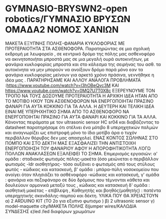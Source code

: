 # GYMNASIO-BRYSWN2-open robotics/ΓΥΜΝΑΣΙΟ ΒΡΥΣΩΝ ΟΜΑΔΑ2 ΝΟΜΟΣ ΧΑΝΙΩΝ
ΜΑΚΕΤΑ ΕΞΥΠΝΗΣ ΠΟΛΗΣ-ΦΑΝΑΡΙΑ ΚΥΚΛΟΦΟΡΙΑΣ ΜΕ ΠΡΟΤΕΡΑΙΟΤΗΤΑ ΣΤΑ ΑΣΘΕΝΟΦΟΡΑ.
Παρατηρώντας σε μια σχολική εκδρομή με λεωφορείο , σε κεντρικό δρόμο της πόλης μας ασθενοφόρο να ακινητοποιήται μπροστά μας σε μια μεγαλή ουρά αυτοκινήτων, με φανάρια κυκλοφορίας μπροστά και στο κάλεσμα της σειρήνας του ασθ. τα αυτοκίνητα να μην μπορούν να ανοίξουν δρόμο παρά μόνο εαν τα φανάρια κυκλοφορίας μείνουν για αρκετό χρόνο πράσινα, γεννήθηκε η ιδέα μας .
ΠΑΡΑΤΗΡΗΣΑΜΕ ΚΑΙ ΑΛΛΟΥ ΑΝΑΛΟΓΑ ΠΡΟΒΛΗΜΑΤΑ :https://www.youtube.com/watch?v=l3hOBeQvc3M  ΚΑΙ https://www.youtube.com/watch?v=0MQ7U7T0X8c
 ΕΞΕΡΕΥΝΟΥΜΕ ΤΟΝ ΤΡΟΠΟ ΝΑ ΤΟΥΣ ΔΩΣΟΥΜΕ ΠΡΟΤΕΡΑΙΟΤΗΤΑ
Η ΑΡΧΙΚΗ ΙΔΕΑ ΗΤΑΝ ΑΠΟ ΤΟ ΜΟΤΙΒΟ ΗΧΟΥ ΤΩΝ ΑΣΘΕΝΟΦΟΡΩΝ ΝΑ ΕΝΕΡΓΟΠΟΙΗΤΑΙ ΠΡΑΣΙΝΟ ΦAΝΑΡΙ ΓΙΑ ΑΥΤΑ ΚΟΚΚΙΝΟ ΓΙΑ ΤΑ ΑΛΛΑ.
Η ΔΕΥΤΕΡΗ ΚΑΙ ΤΕΛΙΚΗ ΙΔΕΑ ΕΙΝΑΙ ΜΕ ΥΠΕΡΗΧΗΤΙΚΟ ΣΗΜΑ ΑΠΟ ΤΟ ΑΣΘΕΝΟΦΟΡΟ ΝΑ ΕΝΕΡΓΟΠΟΙΗΤΑΙ ΠΡΑΣΙΝΟ ΓΙΑ ΑΥΤΑ ΦΑΝΑΡΙ ΚΑΙ ΚΟΚΚΙΝΟ ΓΙΑ ΤΑ ΑΛΛΑ.
Κάνοντας πειράματα με τον ultrasonic sensor HC sr04 και διαβάζοντας το datasheet παρατηρήσαμε ότι στέλνει ένα μότιβο 8 υπερηχητικών παλμών και αναγνωρίζει ως επιστροφή μόνο το ίδιο μοτίβο άρα ο τυχόν περιβάλλον θόρυβος δεν μας απασχολεί.
ΕΝΑΣ ΚΟΝΤΟΣ ΣΩΛΗΝΑΣ ΣΤΟ ΠΟΜΠΟ ΚΑΙ ΣΤΟ ΔΕΚΤΗ ΜΑΣ ΕΞΑΣΦΑΛΙΖΕΙ ΤΗΝ ΑΝΤΙΣΤΟΙΧΗ ΕΝΕΡΓΟΠΟΙΗΣΗ ΤΟΥ ΦΑΝΑΡΙΟΥ ΑΦΟΥ Η ΑΠΟΡΟΦΗΤΙΚΟΤΗΤΑ ΛΌΓΩ ΠΟΛΛΩΝ ΑΝΑΚΛΑΣΕΩΝ ΕΞΑΛΕΙΦΕΙ ΤΟ ΣΗΜΑ.
Επιμερισμός εργασιών: 
α' ομάδα : σταδιακός φωτισμός πόλης-μακέτα (όσο μειώνεται ο περιβάλλον φωτισμός -ldr αισθητήρας- τόσο αυξάνει ο φωτισμός από τους στύλους φωτός - κώδικας και κατασκευή,
β' ομάδα : μπάρα-πύλη νοσοκομείου που ανοίγει όταν πλησιάζει το ασθένοφόρο -κώδικας και κατασκευή,
γ' ομάδα : φανάρια και πεζοφάναρο σε δύο δρόμους που τέμνονται κάθετα και δουλεύουν αρμονικά μεταξύ τους , κώδικας και κατασκευή
δ' ομάδα : αισθητική μακέτας - επίβλεψη ,
Καθηγητής και βοηθός(μαθητής) : πατέντα υπερηχητικής σκανδάλης-πομπού και δέκτη. 
ΥΛΙΚΑ ΠΟΥ ΘΑ ΧΡΕΙΑΣΤΟΥΝ
α) 2 ARDUINO KIT (ΤΟ 2ο για εξυπνο φωτισμο )
β) 2 ultrasonic sensor
γ) model-maquette city/ΜΑΚΕΤΑ ΠΟΛΗΣ
δ)jumper wires/ΚΑΛΩΔΙΑ ΣΥΝΔΕΣΗΣ
ε)led /led διαφόρων χρωμάτων

